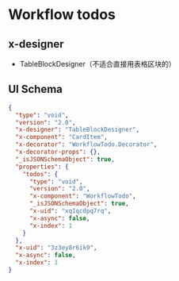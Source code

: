 # Workflow todos

## x-designer

- TableBlockDesigner（不适合直接用表格区块的）

## UI Schema

```json
{
  "type": "void",
  "version": "2.0",
  "x-designer": "TableBlockDesigner",
  "x-component": "CardItem",
  "x-decorator": "WorkflowTodo.Decorator",
  "x-decorator-props": {},
  "_isJSONSchemaObject": true,
  "properties": {
    "todos": {
      "type": "void",
      "version": "2.0",
      "x-component": "WorkflowTodo",
      "_isJSONSchemaObject": true,
      "x-uid": "xq1qcdpq7rq",
      "x-async": false,
      "x-index": 1
    }
  },
  "x-uid": "3z3ey8r6ik9",
  "x-async": false,
  "x-index": 1
}
```